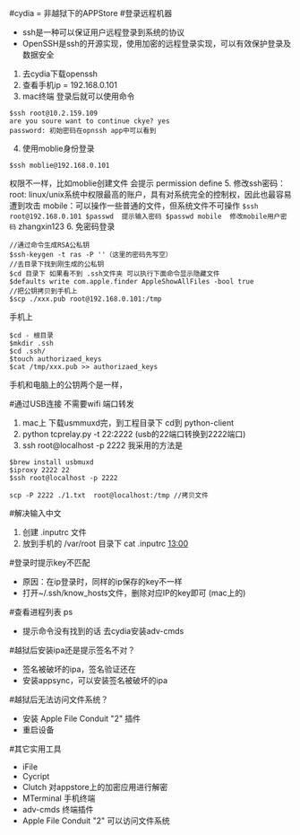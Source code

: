 #cydia = 非越狱下的APPStore
#登录远程机器
- ssh是一种可以保证用户远程登录到系统的协议
- OpenSSH是ssh的开源实现，使用加密的远程登录实现，可以有效保护登录及数据安全
1. 去cydia下载openssh
2. 查看手机ip = 192.168.0.101
3. mac终端 登录后就可以使用命令
```
$ssh root@10.2.159.109
are you soure want to continue ckye? yes
password: 初始密码在opnssh app中可以看到
```
4. 使用moblie身份登录
```
$ssh moblie@192.168.0.101
```
权限不一样，比如moblie创建文件 会提示 permission define
5. 修改ssh密码：
    root: linux/unix系统中权限最高的账户，具有对系统完全的控制权，因此也最容易遭到攻击
    mobile：可以操作一些普通的文件，但系统文件不可操作
    ```
    $ssh root@192.168.0.101
    $passwd  提示输入密码
    $passwd mobile  修改mobile用户密码
    ```
    zhangxin123
6. 免密码登录  
``` 
//通过命令生成RSA公私钥
$ssh-keygen -t ras -P ''（这里的密码先写空）
//去目录下找到刚生成的公私钥
$cd 目录下 如果看不到 .ssh文件夹 可以执行下面命令显示隐藏文件
$defaults write com.apple.finder AppleShowAllFiles -bool true
//把公钥拷贝到手机上
$scp ./xxx.pub root@192.168.0.101:/tmp
```
手机上
```
$cd - 根目录
$mkdir .ssh
$cd .ssh/
$touch authorizaed_keys
$cat /tmp/xxx.pub >> authorizaed_keys
```
手机和电脑上的公钥两个是一样，

#通过USB连接 不需要wifi 端口转发 
1. mac上 下载usmmuxd完，到工程目录下 cd到 python-client
2. python tcprelay.py -t 22:2222 (usb的22端口转换到2222端口)
3. ssh root@localhost -p 2222
我采用的方法是
```
$brew install usbmuxd
$iproxy 2222 22
$ssh root@localhost -p 2222
```
```
scp -P 2222 ./1.txt  root@localhost:/tmp //拷贝文件
```

#解决输入中文
1. 创建 .inputrc  文件
2. 放到手机的 /var/root 目录下
cat .inputrc [13:00](https://www.youtube.com/watch?v=Bg571yNLXs8&list=PL4XMD13FgeTTa4B1MKNRI7lrPlr4izRBg&index=4)

#登录时提示key不匹配 
- 原因：在ip登录时，同样的ip保存的key不一样
- 打开~/.ssh/know_hosts文件，删除对应IP的key即可 (mac上的)

#查看进程列表 ps
- 提示命令没有找到的话 去cydia安装adv-cmds

#越狱后安装ipa还是提示签名不对？ 
- 签名被破坏的ipa，签名验证还在
- 安装appsync，可以安装签名被破坏的ipa

#越狱后无法访问文件系统？
- 安装 Apple File Conduit "2" 插件
- 重启设备

#其它实用工具
- iFile
- Cycript 
- Clutch 对appstore上的加密应用进行解密
- MTerminal 手机终端
- adv-cmds 终端插件
- Apple File Conduit "2"  可以访问文件系统

















